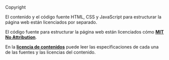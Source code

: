 Copyright

El contenido y el código fuente HTML, CSS y JavaScript para estructurar la página web están licenciados por separado.

El código fuente para estructurar la página web están licenciados cómo **[MIT No Attribution](LICENSE-CODE.md)**.

En la **[licencia de contenidos](LICENSE-WEB-CONTENT.md)** puede leer las especificaciones de cada una de las fuentes y las licencias del contenido. 